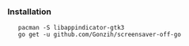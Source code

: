 ### Installation

```
   pacman -S libappindicator-gtk3
   go get -u github.com/Gonzih/screensaver-off-go
```
